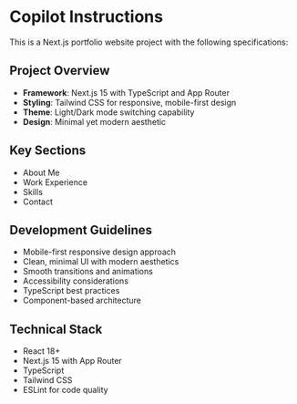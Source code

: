 # Copilot Instructions

<!-- Use this file to provide workspace-specific custom instructions to Copilot. For more details, visit https://code.visualstudio.com/docs/copilot/copilot-customization#_use-a-githubcopilotinstructionsmd-file -->

This is a Next.js portfolio website project with the following specifications:

## Project Overview
- **Framework**: Next.js 15 with TypeScript and App Router
- **Styling**: Tailwind CSS for responsive, mobile-first design
- **Theme**: Light/Dark mode switching capability
- **Design**: Minimal yet modern aesthetic

## Key Sections
- About Me
- Work Experience
- Skills
- Contact

## Development Guidelines
- Mobile-first responsive design approach
- Clean, minimal UI with modern aesthetics
- Smooth transitions and animations
- Accessibility considerations
- TypeScript best practices
- Component-based architecture

## Technical Stack
- React 18+
- Next.js 15 with App Router
- TypeScript
- Tailwind CSS
- ESLint for code quality
